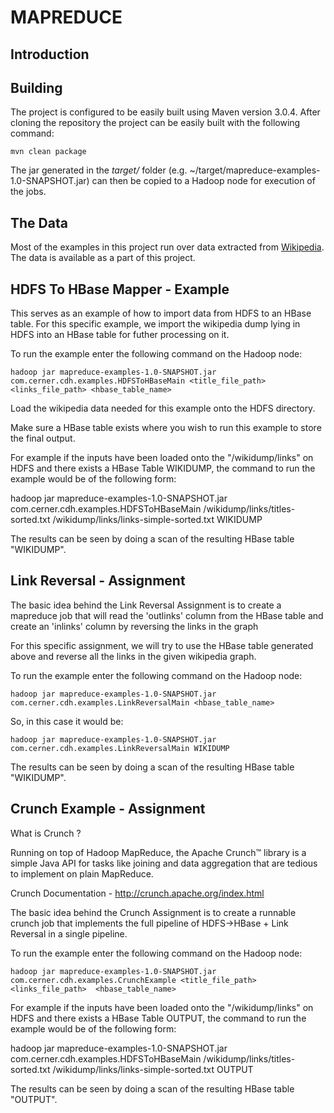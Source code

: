 MAPREDUCE
==================

Introduction
-------------



Building
---------

The project is configured to be easily built using Maven version 3.0.4.  After cloning the repository the project can be easily built with the following command:

`mvn clean package`

The jar generated in the *target/* folder (e.g. ~/target/mapreduce-examples-1.0-SNAPSHOT.jar) can then be copied to a Hadoop node for execution of the jobs.

The Data
---------

Most of the examples in this project run over data extracted from [Wikipedia](http://www.wikipedia.org/). The data is available as a part of this project.


HDFS To HBase Mapper - Example
-------------------------------

This serves as an example of how to import data from HDFS to an HBase table. For this specific example, we import the wikipedia dump lying in HDFS into an HBase table for futher processing on it.

To run the example enter the following command on the Hadoop node:

`hadoop jar mapreduce-examples-1.0-SNAPSHOT.jar com.cerner.cdh.examples.HDFSToHBaseMain <title_file_path> <links_file_path> <hbase_table_name>`

Load the wikipedia data needed for this example onto the HDFS directory.

Make sure a HBase table exists where you wish to run this example to store the final output.

For example if the inputs have been loaded onto the "/wikidump/links" on HDFS and there exists a HBase Table WIKIDUMP, the command to run the example would be of the following form:

hadoop jar mapreduce-examples-1.0-SNAPSHOT.jar com.cerner.cdh.examples.HDFSToHBaseMain /wikidump/links/titles-sorted.txt /wikidump/links/links-simple-sorted.txt WIKIDUMP

The results can be seen by doing a scan of the resulting HBase table "WIKIDUMP". 


Link Reversal - Assignment
--------------------------

The basic idea behind the Link Reversal Assignment is to create a mapreduce job that will read the 'outlinks' column from the HBase table and create an 'inlinks' column by reversing the links in the graph

 For this specific assignment, we will try to use the HBase table generated above and reverse all the links in the given wikipedia graph.

To run the example enter the following command on the Hadoop node:

`hadoop jar mapreduce-examples-1.0-SNAPSHOT.jar com.cerner.cdh.examples.LinkReversalMain <hbase_table_name>`

So, in this case it would be:

`hadoop jar mapreduce-examples-1.0-SNAPSHOT.jar com.cerner.cdh.examples.LinkReversalMain WIKIDUMP`

The results can be seen by doing a scan of the resulting HBase table "WIKIDUMP".

Crunch Example - Assignment
----------------------------

What is Crunch ?

Running on top of Hadoop MapReduce, the Apache Crunch™ library is a simple Java API for tasks like joining and data aggregation that are tedious to implement on plain MapReduce.

Crunch Documentation - http://crunch.apache.org/index.html


The basic idea behind the Crunch Assignment is to create a runnable crunch job that implements the full pipeline of HDFS->HBase + Link Reversal in a single pipeline.

To run the example enter the following command on the Hadoop node:

`hadoop jar mapreduce-examples-1.0-SNAPSHOT.jar com.cerner.cdh.examples.CrunchExample <title_file_path>  <links_file_path>  <hbase_table_name>`

For example if the inputs have been loaded onto the "/wikidump/links" on HDFS and there exists a HBase Table OUTPUT, the command to run the example would be of the following form:

hadoop jar mapreduce-examples-1.0-SNAPSHOT.jar com.cerner.cdh.examples.HDFSToHBaseMain /wikidump/links/titles-sorted.txt /wikidump/links/links-simple-sorted.txt OUTPUT

The results can be seen by doing a scan of the resulting HBase table "OUTPUT". 
